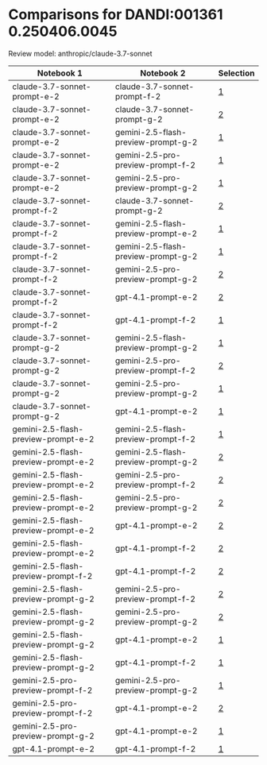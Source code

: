 # Comparisons for DANDI:001361 0.250406.0045

Review model: anthropic/claude-3.7-sonnet

| Notebook 1 | Notebook 2 | Selection |
|------------|------------|----------|
| claude-3.7-sonnet-prompt-e-2 | claude-3.7-sonnet-prompt-f-2 | [1](claude-3.7-sonnet-prompt-e-2/comparisons/claude-3.7-sonnet-prompt-f-2/comparison_thinking.md) |
| claude-3.7-sonnet-prompt-e-2 | claude-3.7-sonnet-prompt-g-2 | [2](claude-3.7-sonnet-prompt-e-2/comparisons/claude-3.7-sonnet-prompt-g-2/comparison_thinking.md) |
| claude-3.7-sonnet-prompt-e-2 | gemini-2.5-flash-preview-prompt-g-2 | [1](claude-3.7-sonnet-prompt-e-2/comparisons/gemini-2.5-flash-preview-prompt-g-2/comparison_thinking.md) |
| claude-3.7-sonnet-prompt-e-2 | gemini-2.5-pro-preview-prompt-f-2 | [1](claude-3.7-sonnet-prompt-e-2/comparisons/gemini-2.5-pro-preview-prompt-f-2/comparison_thinking.md) |
| claude-3.7-sonnet-prompt-e-2 | gemini-2.5-pro-preview-prompt-g-2 | [1](claude-3.7-sonnet-prompt-e-2/comparisons/gemini-2.5-pro-preview-prompt-g-2/comparison_thinking.md) |
| claude-3.7-sonnet-prompt-f-2 | claude-3.7-sonnet-prompt-g-2 | [2](claude-3.7-sonnet-prompt-f-2/comparisons/claude-3.7-sonnet-prompt-g-2/comparison_thinking.md) |
| claude-3.7-sonnet-prompt-f-2 | gemini-2.5-flash-preview-prompt-e-2 | [1](claude-3.7-sonnet-prompt-f-2/comparisons/gemini-2.5-flash-preview-prompt-e-2/comparison_thinking.md) |
| claude-3.7-sonnet-prompt-f-2 | gemini-2.5-flash-preview-prompt-g-2 | [1](claude-3.7-sonnet-prompt-f-2/comparisons/gemini-2.5-flash-preview-prompt-g-2/comparison_thinking.md) |
| claude-3.7-sonnet-prompt-f-2 | gemini-2.5-pro-preview-prompt-g-2 | [2](claude-3.7-sonnet-prompt-f-2/comparisons/gemini-2.5-pro-preview-prompt-g-2/comparison_thinking.md) |
| claude-3.7-sonnet-prompt-f-2 | gpt-4.1-prompt-e-2 | [2](claude-3.7-sonnet-prompt-f-2/comparisons/gpt-4.1-prompt-e-2/comparison_thinking.md) |
| claude-3.7-sonnet-prompt-f-2 | gpt-4.1-prompt-f-2 | [1](claude-3.7-sonnet-prompt-f-2/comparisons/gpt-4.1-prompt-f-2/comparison_thinking.md) |
| claude-3.7-sonnet-prompt-g-2 | gemini-2.5-flash-preview-prompt-g-2 | [1](claude-3.7-sonnet-prompt-g-2/comparisons/gemini-2.5-flash-preview-prompt-g-2/comparison_thinking.md) |
| claude-3.7-sonnet-prompt-g-2 | gemini-2.5-pro-preview-prompt-f-2 | [2](claude-3.7-sonnet-prompt-g-2/comparisons/gemini-2.5-pro-preview-prompt-f-2/comparison_thinking.md) |
| claude-3.7-sonnet-prompt-g-2 | gemini-2.5-pro-preview-prompt-g-2 | [1](claude-3.7-sonnet-prompt-g-2/comparisons/gemini-2.5-pro-preview-prompt-g-2/comparison_thinking.md) |
| claude-3.7-sonnet-prompt-g-2 | gpt-4.1-prompt-e-2 | [1](claude-3.7-sonnet-prompt-g-2/comparisons/gpt-4.1-prompt-e-2/comparison_thinking.md) |
| gemini-2.5-flash-preview-prompt-e-2 | gemini-2.5-flash-preview-prompt-f-2 | [1](gemini-2.5-flash-preview-prompt-e-2/comparisons/gemini-2.5-flash-preview-prompt-f-2/comparison_thinking.md) |
| gemini-2.5-flash-preview-prompt-e-2 | gemini-2.5-flash-preview-prompt-g-2 | [2](gemini-2.5-flash-preview-prompt-e-2/comparisons/gemini-2.5-flash-preview-prompt-g-2/comparison_thinking.md) |
| gemini-2.5-flash-preview-prompt-e-2 | gemini-2.5-pro-preview-prompt-f-2 | [2](gemini-2.5-flash-preview-prompt-e-2/comparisons/gemini-2.5-pro-preview-prompt-f-2/comparison_thinking.md) |
| gemini-2.5-flash-preview-prompt-e-2 | gemini-2.5-pro-preview-prompt-g-2 | [2](gemini-2.5-flash-preview-prompt-e-2/comparisons/gemini-2.5-pro-preview-prompt-g-2/comparison_thinking.md) |
| gemini-2.5-flash-preview-prompt-e-2 | gpt-4.1-prompt-e-2 | [2](gemini-2.5-flash-preview-prompt-e-2/comparisons/gpt-4.1-prompt-e-2/comparison_thinking.md) |
| gemini-2.5-flash-preview-prompt-e-2 | gpt-4.1-prompt-f-2 | [2](gemini-2.5-flash-preview-prompt-e-2/comparisons/gpt-4.1-prompt-f-2/comparison_thinking.md) |
| gemini-2.5-flash-preview-prompt-f-2 | gpt-4.1-prompt-f-2 | [2](gemini-2.5-flash-preview-prompt-f-2/comparisons/gpt-4.1-prompt-f-2/comparison_thinking.md) |
| gemini-2.5-flash-preview-prompt-g-2 | gemini-2.5-pro-preview-prompt-f-2 | [2](gemini-2.5-flash-preview-prompt-g-2/comparisons/gemini-2.5-pro-preview-prompt-f-2/comparison_thinking.md) |
| gemini-2.5-flash-preview-prompt-g-2 | gemini-2.5-pro-preview-prompt-g-2 | [2](gemini-2.5-flash-preview-prompt-g-2/comparisons/gemini-2.5-pro-preview-prompt-g-2/comparison_thinking.md) |
| gemini-2.5-flash-preview-prompt-g-2 | gpt-4.1-prompt-e-2 | [1](gemini-2.5-flash-preview-prompt-g-2/comparisons/gpt-4.1-prompt-e-2/comparison_thinking.md) |
| gemini-2.5-flash-preview-prompt-g-2 | gpt-4.1-prompt-f-2 | [1](gemini-2.5-flash-preview-prompt-g-2/comparisons/gpt-4.1-prompt-f-2/comparison_thinking.md) |
| gemini-2.5-pro-preview-prompt-f-2 | gemini-2.5-pro-preview-prompt-g-2 | [1](gemini-2.5-pro-preview-prompt-f-2/comparisons/gemini-2.5-pro-preview-prompt-g-2/comparison_thinking.md) |
| gemini-2.5-pro-preview-prompt-f-2 | gpt-4.1-prompt-e-2 | [2](gemini-2.5-pro-preview-prompt-f-2/comparisons/gpt-4.1-prompt-e-2/comparison_thinking.md) |
| gemini-2.5-pro-preview-prompt-g-2 | gpt-4.1-prompt-e-2 | [1](gemini-2.5-pro-preview-prompt-g-2/comparisons/gpt-4.1-prompt-e-2/comparison_thinking.md) |
| gpt-4.1-prompt-e-2 | gpt-4.1-prompt-f-2 | [1](gpt-4.1-prompt-e-2/comparisons/gpt-4.1-prompt-f-2/comparison_thinking.md) |

